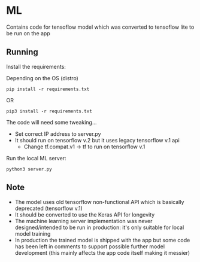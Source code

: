 # ML
Contains code for tensoflow model which was converted to tensoflow lite to be
run on the app

## Running

Install the requirements:

Depending on the OS (distro)
```
pip install -r requirements.txt
```
OR
```
pip3 install -r requirements.txt
```

The code will need some tweaking...
 - Set correct IP address to server.py
 - It should run on tensorflow v.2 but it uses legacy tensorflow v.1 api
   - Change tf.compat.v1 -> tf to run on tensorflow v.1

Run the local ML server:
```
python3 server.py
```

## Note
* The model uses old tensorflow non-functional API which is basically deprecated (tensorflow v.1)
* It should be converted to use the Keras API for longevity
* The machine learning server implementation was never designed/intended to be run in production: it's only suitable for local model training
* In production the trained model is shipped with the app but some code has been
left in comments to support possible further model development (this mainly affects the app code itself making it messier)
